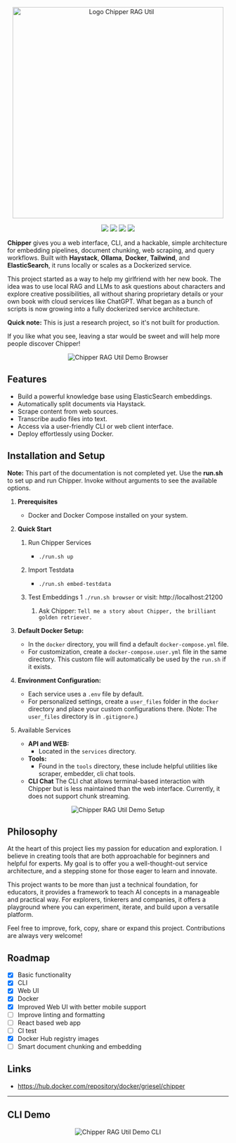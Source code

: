 <p align="center"><img src="https://raw.githubusercontent.com/TilmanGriesel/chipper/refs/heads/main/docs/public/assets/banner.png" width="480" alt="Logo Chipper RAG Util"/></p>

<p align="center">
	<a href="https://github.com/TilmanGriesel/chipper/actions"><img src="https://img.shields.io/github/actions/workflow/status/TilmanGriesel/chipper/.github%2Fworkflows%2Fpublish-docker.yml?colorA=1F2229&colorB=5c5e70&style=for-the-badge&label=DockerHub"></a>
	<a href="https://github.com/tilmangriesel/chipper/stargazers"><img src="https://img.shields.io/github/stars/tilmangriesel/chipper?colorA=1F2229&colorB=5c5e70&style=for-the-badge"></a>
	<a href="https://github.com/tilmangriesel/chipper/issues"><img src="https://img.shields.io/github/issues/tilmangriesel/chipper?colorA=1F2229&colorB=5c5e70&style=for-the-badge"></a>
   <a href="https://hub.docker.com/repository/docker/griesel/chipper"><img src="https://img.shields.io/docker/pulls/griesel/chipper?colorA=1F2229&colorB=5c5e70&style=for-the-badge"></a>
</p>

**Chipper** gives you a web interface, CLI, and a hackable, simple architecture for embedding pipelines, document chunking, web scraping, and query workflows. Built with **Haystack**, **Ollama**, **Docker**, **Tailwind**, and **ElasticSearch**, it runs locally or scales as a Dockerized service.

This project started as a way to help my girlfriend with her new book. The idea was to use local RAG and LLMs to ask questions about characters and explore creative possibilities, all without sharing proprietary details or your own book with cloud services like ChatGPT. What began as a bunch of scripts is now growing into a fully dockerized service architecture.

**Quick note:** This is just a research project, so it's not built for production.

If you like what you see, leaving a star would be sweet and will help more people discover Chipper!

<p align="center"><img src="https://raw.githubusercontent.com/TilmanGriesel/chipper/refs/heads/main/docs/public/assets/chipper_demo_01.gif"alt="Chipper RAG Util Demo Browser"/></p>

## Features

- Build a powerful knowledge base using ElasticSearch embeddings.
- Automatically split documents via Haystack.
- Scrape content from web sources.
- Transcribe audio files into text.
- Access via a user-friendly CLI or web client interface.
- Deploy effortlessly using Docker.

## Installation and Setup

**Note:** This part of the documentation is not completed yet. Use the **run.sh** to set up and run Chipper. Invoke without arguments to see the available options.

1. **Prerequisites**

   - Docker and Docker Compose installed on your system.

1. **Quick Start**

   1. Run Chipper Services

      - `./run.sh up`

   1. Import Testdata

      - `./run.sh embed-testdata`

   1. Test Embeddings
      1 `./run.sh browser` or visit: http://localhost:21200
      1. Ask Chipper: `Tell me a story about Chipper, the brilliant golden retriever.`

1. **Default Docker Setup:**

   - In the `docker` directory, you will find a default `docker-compose.yml` file.
   - For customization, create a `docker-compose.user.yml` file in the same directory. This custom file will automatically be used by the `run.sh` if it exists.

1. **Environment Configuration:**

   - Each service uses a `.env` file by default.
   - For personalized settings, create a `user_files` folder in the `docker` directory and place your custom configurations there. (Note: The `user_files` directory is in `.gitignore`.)

1. Available Services
   - **API and WEB:**
     - Located in the `services` directory.
   - **Tools:**
     - Found in the `tools` directory, these include helpful utilities like scraper, embedder, cli chat tools.
   - **CLI Chat**
     The CLI chat allows terminal-based interaction with Chipper but is less maintained than the web interface. Currently, it does not support chunk streaming.

<p align="center"><img src="https://raw.githubusercontent.com/TilmanGriesel/chipper/refs/heads/main/docs/public/assets/chipper_setup_demo_01.gif"alt="Chipper RAG Util Demo Setup"/></p>

## Philosophy

At the heart of this project lies my passion for education and exploration. I believe in creating tools that are both approachable for beginners and helpful for experts. My goal is to offer you a well-thought-out service architecture, and a stepping stone for those eager to learn and innovate.

This project wants to be more than just a technical foundation, for educators, it provides a framework to teach AI concepts in a manageable and practical way. For explorers, tinkerers and companies, it offers a playground where you can experiment, iterate, and build upon a versatile platform.

Feel free to improve, fork, copy, share or expand this project. Contributions are always very welcome!

## Roadmap

- [x] Basic functionality
- [x] CLI
- [x] Web UI
- [x] Docker
- [x] Improved Web UI with better mobile support
- [ ] Improve linting and formatting
- [ ] React based web app
- [ ] CI test
- [x] Docker Hub registry images
- [ ] Smart document chunking and embedding

## Links

- https://hub.docker.com/repository/docker/griesel/chipper

---

## CLI Demo

<p align="center"><img src="https://raw.githubusercontent.com/TilmanGriesel/chipper/refs/heads/main/docs/public/assets/demo_cli_01.gif"alt="Chipper RAG Util Demo CLI"/></p>
